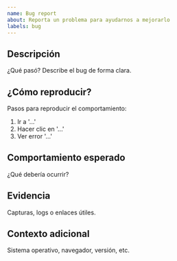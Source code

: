 ```yaml
---
name: Bug report
about: Reporta un problema para ayudarnos a mejorarlo
labels: bug
---
```


## Descripción
¿Qué pasó? Describe el bug de forma clara.

## ¿Cómo reproducir?
Pasos para reproducir el comportamiento:
1. Ir a '...'
2. Hacer clic en '...'
3. Ver error '...'

## Comportamiento esperado
¿Qué debería ocurrir?

## Evidencia
Capturas, logs o enlaces útiles.

## Contexto adicional
Sistema operativo, navegador, versión, etc.
